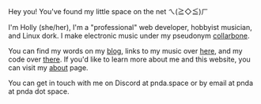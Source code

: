 Hey you! You've found my little space on the net ㄟ(≧◇≦)ㄏ

I'm <span class='green'>Holly</span>
(<span class='cyan'>s</span><span class='pink'>h</span>e/h<span class='pink'>e</span><span class='cyan'>r</span>),
I'm a "professional" <span class='highlight'>web developer</span>, hobbyist 
<span class='highlight'>musician</span>, and <span class='highlight'>Linux dork</span>. I make
electronic music under my pseudonym [collarbone](/music).

You can find my <span class='highlight'>words</span> on my [blog](/words), links to my
<span class='highlight'>music</span> over [here](/music), and my <span class='highlight'>code</span>
over [there](/code). If you'd like to learn more about me and this website, you can visit my
[about](/about) page.

You can <span class='highlight'>get in touch</span> with me on Discord at 
<span class='highlight'>pnda.space</span> or by email at 
<span class='highlight'>pnda at pnda dot space</span>.